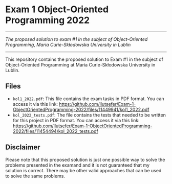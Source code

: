 # Exam 1 Object-Oriented Programming 2022

---

*The proposed solution to exam #1 in the subject of Object-Oriented Programming, Maria Curie-Skłodowska University in Lublin*

---

This repository contains the proposed solution to Exam #1 in the subject of Object-Oriented Programming at Maria Curie-Skłodowska University in Lublin.

## Files

- `kol1_2022.pdf`: This file contains the exam tasks in PDF format. 
You can access it via this link: https://github.com/llutsefer/Exam-1-ObjectOrientedProgramming-2022/files/11449941/kol1_2022.pdf
- `kol_2022_tests.pdf`: The file contains the tests that needed to be written for this project in PDF format. 
You can access it via this link: https://github.com/llutsefer/Exam-1-ObjectOrientedProgramming-2022/files/11454494/kol_2022_tests.pdf

## Disclaimer

Please note that this proposed solution is just one possible way to solve the problems presented in the examand and it is not guaranteed that my solution is correct. There may be other valid approaches that can be used to solve the same problems.
